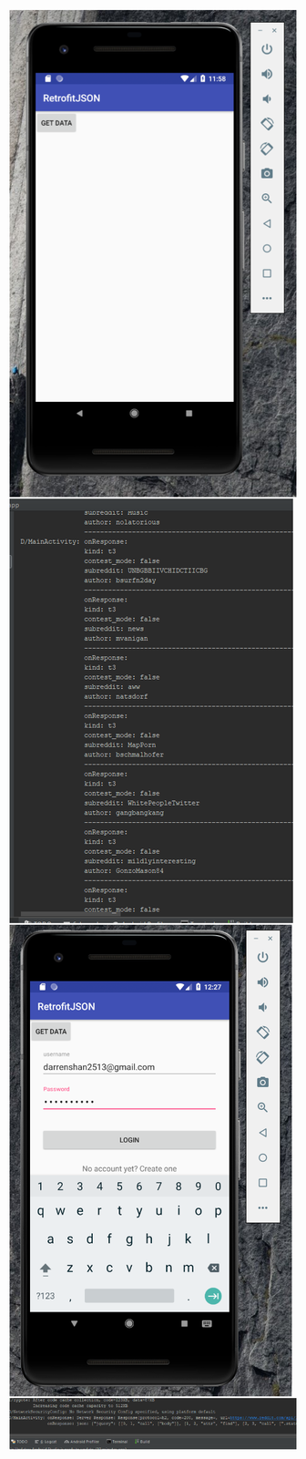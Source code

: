 ![alt text](Results/GET_JSON.PNG "Description goes here")
![alt text](Results/GET_RESULT.PNG "Description goes here")
![alt text](Results/POST_JSON.PNG "Description goes here")
![alt text](Results/POST_RESULT.PNG "Description goes here")
